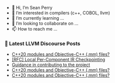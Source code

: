 - 👋 Hi, I’m Sean Perry
- 👀 I’m interested in compilers (c++, COBOL, llvm)
- 🌱 I’m currently learning ...
- 💞️ I’m looking to collaborate on ...
- 📫 How to reach me ...

<!---
s66perry/s66perry is a ✨ special ✨ repository because its `README.md` (this file) appears on your GitHub profile.
You can click the Preview link to take a look at your changes.
--->
### 📕 Latest LLVM Discourse Posts

<!-- DISCOURSE-LLVM:START -->
- [C++20 modules and Objective-C++ &lpar;.mm&rpar; files?](https://discourse.llvm.org/t/c-20-modules-and-objective-c-mm-files/69116#post_8)
- [[RFC] Local Per-Component IR Checkpointing](https://discourse.llvm.org/t/rfc-local-per-component-ir-checkpointing/69071#post_5)
- [Guidance in contributing to the project](https://discourse.llvm.org/t/guidance-in-contributing-to-the-project/69008#post_17)
- [C++20 modules and Objective-C++ &lpar;.mm&rpar; files?](https://discourse.llvm.org/t/c-20-modules-and-objective-c-mm-files/69116#post_7)
- [C++20 modules and Objective-C++ &lpar;.mm&rpar; files?](https://discourse.llvm.org/t/c-20-modules-and-objective-c-mm-files/69116#post_6)
<!-- DISCOURSE-LLVM:END -->
